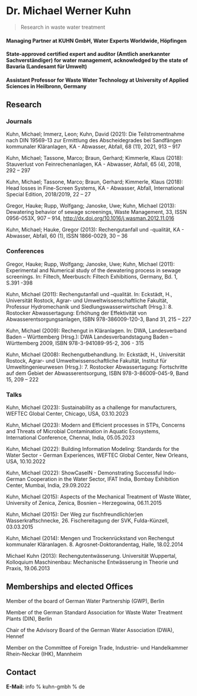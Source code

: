 # Dr. Michael Werner Kuhn

> Research in waste water treatment

#### Managing Partner at KUHN GmbH, Water Experts Worldwide, Höpfingen

#### State-approved certified expert and auditor (Amtlich anerkannter Sachverständiger) for water management, acknowledged by the state of Bavaria (Landesamt für Umwelt) 

#### Assistant Professor for Waste Water Technology at University of Applied Sciences in Heilbronn, Germany

## Research

### Journals

Kuhn, Michael; Immerz, Leon; Kuhn, David (2021): Die Teilstromentnahme nach DIN 19569-13 zur Ermittlung des Abscheidegrades bei Sandfängen kommunaler Kläranlagen, KA - Abwasser, Abfall, 68 (11), 2021, 913 – 917

Kuhn, Michael; Tassone, Marco; Braun, Gerhard; Kimmerle, Klaus (2018): Stauverlust von Feinrechenanlagen, KA - Abwasser, Abfall, 65 (4), 2018, 292 – 297

Kuhn, Michael; Tassone, Marco; Braun, Gerhard; Kimmerle, Klaus (2018): Head losses in Fine-Screen Systems, KA - Abwasser, Abfall, International Special Edition, 2018/2019, 22 – 27

Gregor, Hauke; Rupp, Wolfgang; Janoske, Uwe; Kuhn, Michael (2013): Dewatering behavior of sewage screenings, Waste Management, 33, ISSN 0956-053X, 907 – 914, http://dx.doi.org/10.1016/j.wasman.2012.11.016

Kuhn, Michael; Hauke, Gregor (2013): Rechengutanfall und -qualität, KA - Abwasser, Abfall, 60 (1), ISSN 1866-0029, 30 – 36

### Conferences

Gregor, Hauke; Rupp, Wolfgang; Janoske, Uwe; Kuhn, Michael (2011): Experimental and Numerical study of the dewatering process in sewage screenings. In: Filtech, Meerbusch: Filtech Exhibitions, Germany, Bd. 1, S.391 -398

Kuhn, Michael (2011): Rechengutanfall und –qualität. In: Eckstädt, H., Universität Rostock, Agrar- und Umweltwissenschaftliche Fakultät, Professur Hydromechanik und Siedlungswasserwirtschaft (Hrsg.): 8. Rostocker Abwassertagung: Erhöhung der Effektivität von Abwasserentsorgungsanlagen, ISBN 978-386009-120-3, Band 31, 215 – 227

Kuhn, Michael (2009): Rechengut in Kläranlagen. In: DWA, Landesverband Baden – Württemberg (Hrsg.): DWA Landesverbandstagung Baden – Württemberg 2009, ISBN 978-3-941089-95-2, 306 - 315

Kuhn, Michael (2008): Rechengutbehandlung. In: Eckstädt, H., Universität Rostock, Agrar- und Umweltwissenschaftliche Fakultät, Institut für Umweltingenieurwesen (Hrsg.): 7. Rostocker Abwassertagung: Fortschritte auf dem Gebiet der Abwasserentsorgung, ISBN 978-3-86009-045-9, Band 15, 209 – 222

### Talks

Kuhn, Michael (2023): Sustainability as a challenge for manufacturers, WEFTEC Global Center, Chicago, USA, 03.10.2023

Kuhn, Michael (2023): Modern and Efficient processes in STPs, Concerns and Threats of Microbial Contamination in Aquatic Ecosystems, International Conference, Chennai, India, 05.05.2023

Kuhn, Michael (2022): Building Information Modeling: Standards for the Water Sector - German Experiences, WEFTEC Global Center, New Orleans, USA, 10.10.2022

Kuhn, Michael (2022): ShowCaseIN - Demonstrating Successful Indo-German Cooperation in the Water Sector, IFAT India, Bombay Exhibition Center, Mumbai, India, 29.09.2022

Kuhn, Michael (2015): Aspects of the Mechanical Treatment of Waste Water, University of Zenica, Zenica, Bosnien – Herzegowina, 06.11.2015

Kuhn, Michael (2015): Der Weg zur fischfreundlich(er)en Wasserkraftschnecke, 26. Fischereitagung der SVK, Fulda-Künzell, 03.03.2015

Kuhn, Michael (2014): Mengen und Trockenrückstand von Rechengut kommunaler Kläranlagen. 8. Agrosnet-Doktorandentag, Halle, 18.02.2014

Michael Kuhn (2013): Rechengutentwässerung. Universität Wuppertal, Kolloquium Maschinenbau: Mechanische Entwässerung in Theorie und Praxis, 19.06.2013

## Memberships and elected Offices

Member of the board of German Water Partnership (GWP), Berlin

Member of the German Standard Association for Waste Water Treatment Plants (DIN), Berlin

Chair of the Advisory Board of the German Water Association (DWA), Hennef

Member on the Committee of Foreign Trade, Industrie- und Handelkammer Rhein-Neckar (IHK), Mannheim

## Contact

**E-Mail:** info % kuhn-gmbh % de 
